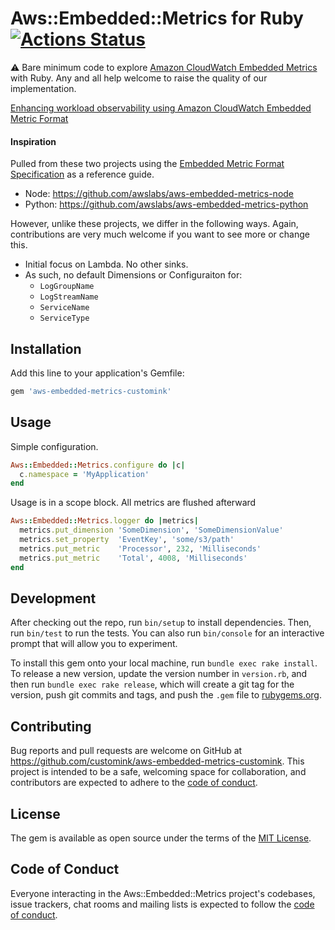 # Aws::Embedded::Metrics for Ruby [![Actions Status](https://github.com/customink/aws-embedded-metrics-customink/workflows/CI/badge.svg)](https://github.com/customink/aws-embedded-metrics-customink/actions)

⚠️ Bare minimum code to explore [Amazon CloudWatch Embedded Metrics](https://docs.aws.amazon.com/AmazonCloudWatch/latest/monitoring/CloudWatch_Embedded_Metric_Format.html) with Ruby. Any and all help welcome to raise the quality of our implementation.

[Enhancing workload observability using Amazon CloudWatch Embedded Metric Format](https://awsfeed.com/whats-new/management-tools/enhancing-workload-observability-using-amazon-cloudwatch-embedded-metric-format)

#### Inspiration

Pulled from these two projects using the [Embedded Metric Format Specification](https://docs.aws.amazon.com/AmazonCloudWatch/latest/monitoring/CloudWatch_Embedded_Metric_Format_Manual.html) as a reference guide.

* Node: https://github.com/awslabs/aws-embedded-metrics-node
* Python: https://github.com/awslabs/aws-embedded-metrics-python

However, unlike these projects, we differ in the following ways. Again, contributions are very much welcome if you want to see more or change this.

* Initial focus on Lambda. No other sinks.
* As such, no default Dimensions or Configuraiton for:
  - `LogGroupName`
  - `LogStreamName`
  - `ServiceName`
  - `ServiceType`

## Installation

Add this line to your application's Gemfile:

```ruby
gem 'aws-embedded-metrics-customink'
```
## Usage

Simple configuration.

```ruby
Aws::Embedded::Metrics.configure do |c|
  c.namespace = 'MyApplication'
end
```

Usage is in a scope block. All metrics are flushed afterward

```ruby
Aws::Embedded::Metrics.logger do |metrics|
  metrics.put_dimension 'SomeDimension', 'SomeDimensionValue'
  metrics.set_property  'EventKey', 'some/s3/path'
  metrics.put_metric    'Processor', 232, 'Milliseconds'
  metrics.put_metric    'Total', 4008, 'Milliseconds'
end
```

## Development

After checking out the repo, run `bin/setup` to install dependencies. Then, run `bin/test` to run the tests. You can also run `bin/console` for an interactive prompt that will allow you to experiment.

To install this gem onto your local machine, run `bundle exec rake install`. To release a new version, update the version number in `version.rb`, and then run `bundle exec rake release`, which will create a git tag for the version, push git commits and tags, and push the `.gem` file to [rubygems.org](https://rubygems.org).

## Contributing

Bug reports and pull requests are welcome on GitHub at https://github.com/customink/aws-embedded-metrics-customink. This project is intended to be a safe, welcoming space for collaboration, and contributors are expected to adhere to the [code of conduct](https://github.com/customink/aws-embedded-metrics-customink/blob/master/CODE_OF_CONDUCT.md).

## License

The gem is available as open source under the terms of the [MIT License](https://opensource.org/licenses/MIT).

## Code of Conduct

Everyone interacting in the Aws::Embedded::Metrics project's codebases, issue trackers, chat rooms and mailing lists is expected to follow the [code of conduct](https://github.com/customink/aws-embedded-metrics-customink/blob/master/CODE_OF_CONDUCT.md).

